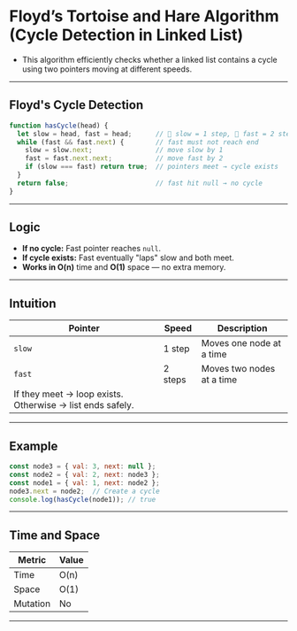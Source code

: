 #  Floyd’s Tortoise and Hare Algorithm (Cycle Detection in Linked List)

- This algorithm efficiently checks whether a linked list contains a cycle using two pointers moving at different speeds.

---

## Floyd's Cycle Detection

```js
function hasCycle(head) {
  let slow = head, fast = head;      // 🐢 slow = 1 step, 🐇 fast = 2 steps
  while (fast && fast.next) {        // fast must not reach end
    slow = slow.next;                // move slow by 1
    fast = fast.next.next;           // move fast by 2
    if (slow === fast) return true;  // pointers meet → cycle exists
  }
  return false;                      // fast hit null → no cycle
}
```

---

##  Logic

- **If no cycle:** Fast pointer reaches `null`.
- **If cycle exists:** Fast eventually "laps" slow and both meet.
- **Works in O(n)** time and **O(1)** space — no extra memory.

---

##  Intuition

| Pointer | Speed | Description               |
|---------|--------|---------------------------|
| `slow`  | 1 step | Moves one node at a time  |
| `fast`  | 2 steps| Moves two nodes at a time |
| If they meet → loop exists. Otherwise → list ends safely. |

---

##  Example

```js
const node3 = { val: 3, next: null };
const node2 = { val: 2, next: node3 };
const node1 = { val: 1, next: node2 };
node3.next = node2;  // Create a cycle
console.log(hasCycle(node1)); // true
```

---

##  Time and Space

| Metric     | Value   |
|------------|---------|
| Time       | O(n)    |
| Space      | O(1)    |
| Mutation   |  No    |

---
